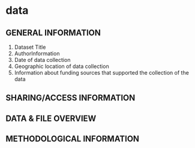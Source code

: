 # data
## GENERAL INFORMATION
1. Dataset Title
2. AuthorInformation
3. Date of data collection
4. Geographic location of data collection
5. Information about funding sources that supported the collection of the data
## SHARING/ACCESS INFORMATION
## DATA & FILE OVERVIEW
## METHODOLOGICAL INFORMATION

